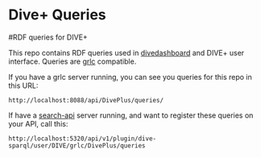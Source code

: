 # Dive+ Queries
#RDF queries for DIVE+

This repo contains RDF queries used in [divedashboard](https://github.com/beeldengeluid/divedashboard-ui) and DIVE+ user interface. Queries are [grlc](https://github.com/CLARIAH/grlc) compatible.

If you have a grlc server running, you can see you queries for this repo in this URL:

```
http://localhost:8088/api/DivePlus/queries/
```

If have a [search-api](https://github.com/beeldengeluid/labs-search-api) server running, and want to register these queries on your API, call this:

```
http://localhost:5320/api/v1/plugin/dive-sparql/user/DIVE/grlc/DivePlus/queries
```